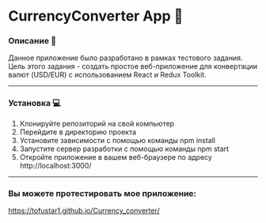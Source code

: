 # CurrencyConverter App :money_with_wings:

### Описание :scroll:
Данное приложение было разработано в рамках тестового задания. Цель этого задания - создать простое веб-приложение для конвертации валют (USD/EUR) с использованием React и Redux Toolkit.

---

### Установка :computer:

1. Клонируйте репозиторий на свой компьютер
2. Перейдите в директорию проекта
3. Установите зависимости с помощью команды npm install
4. Запустите сервер разработки с помощью команды npm start
5. Откройте приложение в вашем веб-браузере по адресу http://localhost:3000/

---

### Вы можете протестировать мое приложение: 
https://tofustar1.github.io/Currency_converter/
